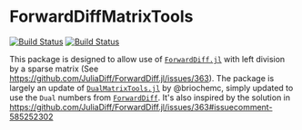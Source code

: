 # ForwardDiffMatrixTools

[![Build Status](https://travis-ci.com/magerton/ForwardDiffMatrixTools.jl.svg?branch=main)](https://travis-ci.com/magerton/ForwardDiffMatrixTools.jl)
[![Build Status](https://ci.appveyor.com/api/projects/status/github/magerton/ForwardDiffMatrixTools.jl?svg=true)](https://ci.appveyor.com/project/magerton/ForwardDiffMatrixTools-jl)

This package is designed to allow use of [`ForwardDiff.jl`](https://github.com/JuliaDiff/ForwardDiff.jl) with left division by a sparse matrix (See <https://github.com/JuliaDiff/ForwardDiff.jl/issues/363>). The package is largely an update of [`DualMatrixTools.jl`](https://github.com/briochemc/DualMatrixTools.jl) by @briochemc, simply updated to use the `Dual` numbers from [`ForwardDiff`](https://github.com/JuliaDiff/ForwardDiff.jl). It's also inspired by the solution in <https://github.com/JuliaDiff/ForwardDiff.jl/issues/363#issuecomment-585252302>
